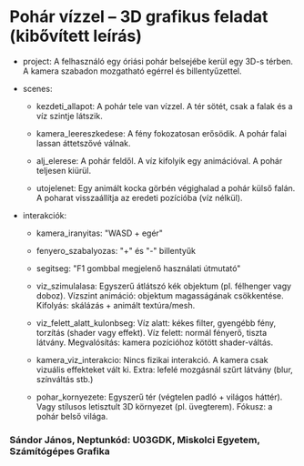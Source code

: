 # Pohár vízzel – 3D grafikus feladat (kibővített leírás)

- project:
	A felhasználó egy óriási pohár belsejébe kerül egy 3D-s térben.
	A kamera szabadon mozgatható egérrel és billentyűzettel.

- scenes:
	- kezdeti_allapot:
		A pohár tele van vízzel.
		A tér sötét, csak a falak és a víz szintje látszik.
	
	- kamera_leereszkedese:
		A fény fokozatosan erősödik.
		A pohár falai lassan áttetszővé válnak.
	
	- alj_elerese:
		A pohár feldől.
		A víz kifolyik egy animációval.
		A pohár teljesen kiürül.
	
	- utojelenet:
		Egy animált kocka görbén végighalad a pohár külső falán.
		A poharat visszaállítja az eredeti pozícióba (víz nélkül).

- interakciók:

	- kamera_iranyitas: "WASD + egér"

	- fenyero_szabalyozas: "+" és "-" billentyűk

	- segitseg: "F1 gombbal megjelenő használati útmutató"

	- viz_szimulalasa:
		Egyszerű átlátszó kék objektum (pl. félhenger vagy doboz).
		Vízszint animáció: objektum magasságának csökkentése.
		Kifolyás: skálázás + animált textúra/mesh.

	- viz_felett_alatt_kulonbseg:
		Víz alatt: kékes filter, gyengébb fény, torzítás (shader vagy effekt).
		Víz felett: normál fényerő, tiszta látvány.
		Megvalósítás: kamera pozícióhoz kötött shader-váltás.

	- kamera_viz_interakcio:
		Nincs fizikai interakció.
		A kamera csak vizuális effekteket vált ki.
		Extra: lefelé mozgásnál szűrt látvány (blur, színváltás stb.)

	- pohar_kornyezete:
		Egyszerű tér (végtelen padló + világos háttér).
		Vagy stílusos letisztult 3D környezet (pl. üvegterem).
		Fókusz: a pohár belső világa.
### Sándor János, Neptunkód: U03GDK, Miskolci Egyetem, Számítógépes Grafika